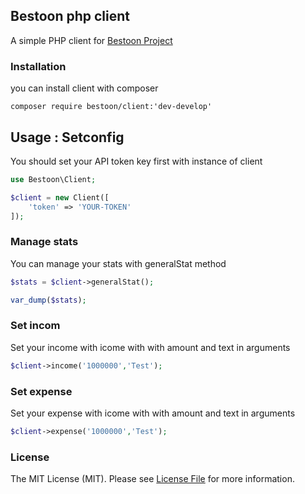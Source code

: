 ## Bestoon php client
A simple PHP client for [Bestoon Project](https://github.com/jadijadi/bestoon)

### Installation

you can install client with composer
```
composer require bestoon/client:'dev-develop'
```

## Usage : Setconfig

You should set your API token key first with instance of client

```php
use Bestoon\Client;

$client = new Client([
    'token' => 'YOUR-TOKEN'
]);
```

### Manage stats
You can manage your stats with generalStat method

```php
$stats = $client->generalStat();

var_dump($stats);
```

### Set incom
Set your income with icome with with amount and text in arguments
```php
$client->income('1000000','Test');
```

### Set expense
Set your expense with icome with with amount and text in arguments
```php
$client->expense('1000000','Test');
```

### License
The MIT License (MIT). Please see [License File](LICENSE) for more information.
